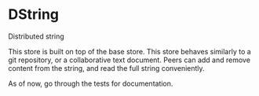 # DString

Distributed string

This store is built on top of the base store. This store behaves similarly to a git repository, or a collaborative text document. Peers can add and remove content from the string, and read the full string conveniently.

As of now, go through the tests for documentation.

